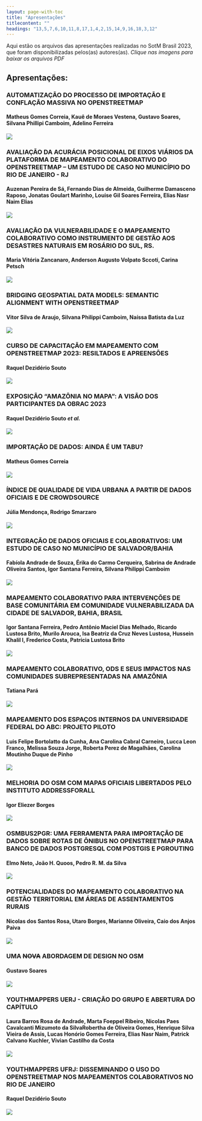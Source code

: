 ```yaml
---
layout: page-with-toc
title: "Apresentações"
titlecontent: ""
headings: "13,5,7,6,10,11,8,17,1,4,2,15,14,9,16,18,3,12"
---
```

<!--
<style>
  body {
    counter-reset: poster-submission;
  }
  h2::before {

    font-weight: bold;
  }
  #toc li a {
    padding-top: 4px;
    padding-bottom: 4px;
  }
  -->


Aqui estão os arquivos das apresentações realizadas no SotM Brasil 2023, que foram disponibilizadas pelos(as) autores(as). *Clique nas imagens para baixar os arquivos PDF*

## Apresentações:

<!-- apresentacoes ordenadas alfabeticamente de A a Z -->
<!-- lista atualizada em 27 out 2023 aguardando os demais que porventura enviarem -->

<h3 id="13">AUTOMATIZAÇÃO DO PROCESSO DE IMPORTAÇÃO E CONFLAÇÃO MASSIVA NO OPENSTREETMAP</h3>
<h4>Matheus Gomes Correia, Kauê de Moraes Vestena, Gustavo Soares, Silvana Phillipi Camboim, Adelino Ferreira</h4>

[<img src="https://sotm-br.github.io/2023/presentations/thumbnails/ap13.jpg" style="max-height:300px; max-width:300px;">](https://sotm-br.github.io/2023/presentations/pdf/ap13_sotmbr2023.pdf)

<h3 id="5">AVALIAÇÃO DA ACURÁCIA POSICIONAL DE EIXOS VIÁRIOS DA PLATAFORMA DE MAPEAMENTO COLABORATIVO DO OPENSTREETMAP – UM ESTUDO DE CASO NO MUNICÍPIO DO RIO DE JANEIRO - RJ</h3>
<h4>Auzenan Pereira de Sá, Fernando Dias de Almeida, Guilherme Damasceno Raposo, Jonatas Goulart Marinho, Louise Gil Soares Ferreira, Elias Nasr Naim Elias</h4>

[<img src="https://sotm-br.github.io/2023/presentations/thumbnails/ap5.jpg" style="max-height:300px; max-width:300px;">](https://sotm-br.github.io/2023/presentations/pdf/ap5_sotmbr2023.pdf)

<h3 id="7">AVALIAÇÃO DA VULNERABILIDADE E O MAPEAMENTO COLABORATIVO COMO INSTRUMENTO DE GESTÃO AOS DESASTRES NATURAIS EM ROSÁRIO DO SUL, RS.</h3>
<h4>Maria Vitória Zancanaro, Anderson Augusto Volpato Sccoti, Carina Petsch</h4>

[<img src="https://sotm-br.github.io/2023/presentations/thumbnails/ap7.jpg" style="max-height:300px; max-width:300px;">](https://sotm-br.github.io/2023/presentations/pdf/ap7_sotmbr2023.pdf)

<h3 id="6">BRIDGING GEOSPATIAL DATA MODELS: SEMANTIC ALIGNMENT WITH OPENSTREETMAP</h3>
<h4>Vitor Silva de Araujo, Silvana Philippi Camboim, Naíssa Batista da Luz</h4>

[<img src="https://sotm-br.github.io/2023/presentations/thumbnails/ap6.jpg" style="max-height:300px; max-width:300px;">](https://sotm-br.github.io/2023/presentations/pdf/ap6_sotmbr2023.pdf)

<h3 id="10">CURSO DE CAPACITAÇÃO EM MAPEAMENTO COM OPENSTREETMAP 2023: RESILTADOS E APREENSÕES</h3>
<h4>Raquel Dezidério Souto</h4>

[<img src="https://sotm-br.github.io/2023/presentations/thumbnails/ap10.jpg" style="max-height:300px; max-width:300px;">](https://sotm-br.github.io/2023/presentations/pdf/ap10_sotmbr2023.pdf)

<h3 id="11">EXPOSIÇÃO “AMAZÔNIA NO MAPA”: A VISÃO DOS PARTICIPANTES DA OBRAC 2023</h3>
<h4>Raquel Dezidério Souto <i>et al.</i> </h4>

[<img src="https://sotm-br.github.io/2023/presentations/thumbnails/ap11.jpg" style="max-height:300px; max-width:300px;">](https://sotm-br.github.io/2023/presentations/pdf/ap11_sotmbr2023.pdf)

<h3 id="8">IMPORTAÇÃO DE DADOS: AINDA É UM TABU?</h3>
<h4>Matheus Gomes Correia</h4>

[<img src="https://sotm-br.github.io/2023/presentations/thumbnails/ap8.jpg" style="max-height:300px; max-width:300px;">](https://sotm-br.github.io/2023/presentations/pdf/ap8_sotmbr2023.pdf)

<h3 id="17">ÍNDICE DE QUALIDADE DE VIDA URBANA A PARTIR DE DADOS OFICIAIS E DE CROWDSOURCE</h3>
<h4>Júlia Mendonça, Rodrigo Smarzaro</h4>

[<img src="https://sotm-br.github.io/2023/presentations/thumbnails/ap17.jpg" style="max-height:300px; max-width:300px;">](https://sotm-br.github.io/2023/presentations/pdf/ap17_sotmbr2023.pdf)

<h3 id="1">INTEGRAÇÃO DE DADOS OFICIAIS E COLABORATIVOS: UM ESTUDO DE CASO NO MUNICÍPIO DE SALVADOR/BAHIA</h3>
<h4>Fabíola Andrade de Souza, Érika do Carmo Cerqueira, Sabrina de Andrade Oliveira Santos, Igor Santana Ferreira, Silvana Philippi Camboim</h4>

[<img src="https://sotm-br.github.io/2023/presentations/thumbnails/ap1.jpg" style="max-height:50%; max-width:50%;">](https://sotm-br.github.io/2023/presentations/pdf/ap1_sotmbr2023.pdf)

<h3 id="4">MAPEAMENTO COLABORATIVO PARA INTERVENÇÕES DE BASE COMUNITÁRIA EM COMUNIDADE VULNERABILIZADA DA CIDADE DE SALVADOR, BAHIA, BRASIL</h3>
<h4>Igor Santana Ferreira, Pedro Antônio Maciel Dias Melhado, Ricardo Lustosa Brito, Murilo Arouca, Isa Beatriz da Cruz Neves Lustosa, Hussein Khalil l, Frederico Costa, Patrícia Lustosa Brito</h4>

[<img src="https://sotm-br.github.io/2023/presentations/thumbnails/ap4.jpg" style="max-height:300px; max-width:300px;">](https://sotm-br.github.io/2023/presentations/pdf/ap4_sotmbr2023.pdf)

<h3 id="2">MAPEAMENTO COLABORATIVO, ODS E SEUS IMPACTOS NAS COMUNIDADES SUBREPRESENTADAS NA AMAZÔNIA</h3>
<h4>Tatiana Pará</h4>

[<img src="https://sotm-br.github.io/2023/presentations/thumbnails/ap2.jpg" style="max-height:300px; max-width:300px;">](https://sotm-br.github.io/2023/presentations/pdf/ap2_sotmbr2023.pdf)

<h3 id="15">MAPEAMENTO DOS ESPAÇOS INTERNOS DA UNIVERSIDADE FEDERAL DO ABC: PROJETO PILOTO</h3>
<h4>Luis Felipe Bortolatto da Cunha, Ana Carolina Cabral Carneiro, Lucca Leon Franco, Melissa Souza Jorge, Roberta Perez de Magalhães, Carolina Moutinho Duque de Pinho</h4>

[<img src="https://sotm-br.github.io/2023/presentations/thumbnails/ap15.jpg" style="max-height:300px; max-width:300px;">](https://sotm-br.github.io/2023/presentations/pdf/ap15_sotmbr2023.pdf)

<h3 id="14">MELHORIA DO OSM COM MAPAS OFICIAIS LIBERTADOS PELO INSTITUTO ADDRESSFORALL</h3>
<h4>Igor Eliezer Borges</h4>

[<img src="https://sotm-br.github.io/2023/presentations/thumbnails/ap14.jpg" style="max-height:300px; max-width:300px;">](https://sotm-br.github.io/2023/presentations/pdf/ap14_sotmbr2023.pdf)

<h3 id="9">OSMBUS2PGR: UMA FERRAMENTA PARA IMPORTAÇÃO DE DADOS SOBRE ROTAS DE ÔNIBUS NO OPENSTREETMAP PARA BANCO DE DADOS POSTGRESQL COM POSTGIS E PGROUTING</h3>
<h4>Elmo Neto, João H. Quoos, Pedro R. M. da Silva</h4>

[<img src="https://sotm-br.github.io/2023/presentations/thumbnails/ap9.jpg" style="max-height:300px; max-width:300px;">](https://sotm-br.github.io/2023/presentations/pdf/ap9_sotmbr2023.pdf)

<h3 id="16">POTENCIALIDADES DO MAPEAMENTO COLABORATIVO NA GESTÃO TERRITORIAL EM ÁREAS DE ASSENTAMENTOS RURAIS</h3>
<h4>Nicolas dos Santos Rosa, Utaro Borges, Marianne Oliveira, Caio dos Anjos Paiva</h4>

[<img src="https://sotm-br.github.io/2023/presentations/thumbnails/ap16.jpg" style="max-height:300px; max-width:300px;">](https://sotm-br.github.io/2023/presentations/pdf/ap16_sotmbr2023.pdf)

<h3 id="18">UMA <s>NOVA</s> ABORDAGEM DE DESIGN NO OSM</h3>
<h4>Gustavo Soares</h4>

[<img src="https://sotm-br.github.io/2023/presentations/thumbnails/ap18.jpg" style="max-height:300px; max-width:300px;">](https://sotm-br.github.io/2023/presentations/pdf/ap18_sotmbr2023.pdf)

<h3 id="3">YOUTHMAPPERS UERJ - CRIAÇÃO DO GRUPO E ABERTURA DO CAPÍTULO</h3>
<h4>Laura Barros Rosa de Andrade, Marta Foeppel Ribeiro, Nicolas Paes Cavalcanti Mizumoto da SilvaRobertha de Oliveira Gomes, Henrique Silva Vieira de Assis, Lucas Honório Gomes Ferreira, Elias Nasr Naim, Patrick Calvano Kuchler, Vivian Castilho da Costa</h4>

[<img src="https://sotm-br.github.io/2023/presentations/thumbnails/ap3.jpg" style="max-height:300px; max-width:300px;">](https://sotm-br.github.io/2023/presentations/pdf/ap3_sotmbr2023.pdf)

<h3 id="12">YOUTHMAPPERS UFRJ: DISSEMINANDO O USO DO OPENSTREETMAP NOS MAPEAMENTOS COLABORATIVOS NO RIO DE JANEIRO</h3>
<h4>Raquel Dezidério Souto</h4>

[<img src="https://sotm-br.github.io/2023/presentations/thumbnails/ap12.jpg" style="max-height:300px; max-width:300px;">](https://sotm-br.github.io/2023/presentations/pdf/ap12_sotmbr2023.pdf)


